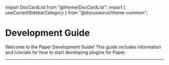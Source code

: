 import DocCardList from "@theme/DocCardList";
import { useCurrentSidebarCategory } from "@docusaurus/theme-common";

# Development Guide

Welcome to the Paper Development Guide! This guide includes information and tutorials for 
how to start developing plugins for Paper.

---

<DocCardList items={useCurrentSidebarCategory().items} />
